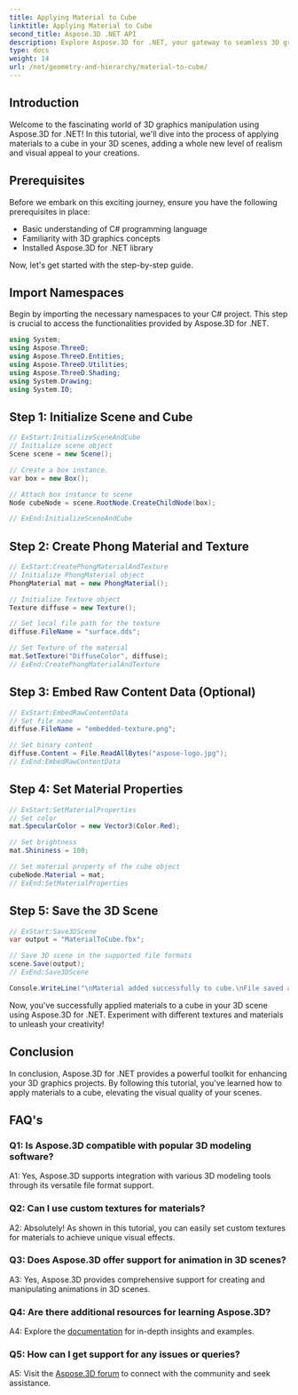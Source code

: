 ```yaml
---
title: Applying Material to Cube 
linktitle: Applying Material to Cube 
second_title: Aspose.3D .NET API
description: Explore Aspose.3D for .NET, your gateway to seamless 3D graphics manipulation. Apply materials effortlessly, enhance realism, and elevate your projects.
type: docs
weight: 14
url: /net/geometry-and-hierarchy/material-to-cube/
---
```

## Introduction

Welcome to the fascinating world of 3D graphics manipulation using Aspose.3D for .NET! In this tutorial, we'll dive into the process of applying materials to a cube in your 3D scenes, adding a whole new level of realism and visual appeal to your creations.

## Prerequisites

Before we embark on this exciting journey, ensure you have the following prerequisites in place:

- Basic understanding of C# programming language
- Familiarity with 3D graphics concepts
- Installed Aspose.3D for .NET library

Now, let's get started with the step-by-step guide.

## Import Namespaces

Begin by importing the necessary namespaces to your C# project. This step is crucial to access the functionalities provided by Aspose.3D for .NET.

```csharp
using System;
using Aspose.ThreeD;
using Aspose.ThreeD.Entities;
using Aspose.ThreeD.Utilities;
using Aspose.ThreeD.Shading;
using System.Drawing;
using System.IO;
```

## Step 1: Initialize Scene and Cube

```csharp
// ExStart:InitializeSceneAndCube
// Initialize scene object
Scene scene = new Scene();

// Create a box instance.
var box = new Box();

// Attach box instance to scene
Node cubeNode = scene.RootNode.CreateChildNode(box);

// ExEnd:InitializeSceneAndCube
```

## Step 2: Create Phong Material and Texture

```csharp
// ExStart:CreatePhongMaterialAndTexture
// Initialize PhongMaterial object
PhongMaterial mat = new PhongMaterial();

// Initialize Texture object
Texture diffuse = new Texture();

// Set local file path for the texture
diffuse.FileName = "surface.dds";

// Set Texture of the material
mat.SetTexture("DiffuseColor", diffuse);
// ExEnd:CreatePhongMaterialAndTexture
```

## Step 3: Embed Raw Content Data (Optional)

```csharp
// ExStart:EmbedRawContentData
// Set file name
diffuse.FileName = "embedded-texture.png";

// Set binary content
diffuse.Content = File.ReadAllBytes("aspose-logo.jpg");
// ExEnd:EmbedRawContentData
```

## Step 4: Set Material Properties

```csharp
// ExStart:SetMaterialProperties
// Set color
mat.SpecularColor = new Vector3(Color.Red);

// Set brightness
mat.Shininess = 100;

// Set material property of the cube object
cubeNode.Material = mat;
// ExEnd:SetMaterialProperties
```

## Step 5: Save the 3D Scene

```csharp
// ExStart:Save3DScene
var output = "MaterialToCube.fbx";

// Save 3D scene in the supported file formats
scene.Save(output);
// ExEnd:Save3DScene

Console.WriteLine("\nMaterial added successfully to cube.\nFile saved at " + output);
```

Now, you've successfully applied materials to a cube in your 3D scene using Aspose.3D for .NET. Experiment with different textures and materials to unleash your creativity!

## Conclusion

In conclusion, Aspose.3D for .NET provides a powerful toolkit for enhancing your 3D graphics projects. By following this tutorial, you've learned how to apply materials to a cube, elevating the visual quality of your scenes.

## FAQ's

### Q1: Is Aspose.3D compatible with popular 3D modeling software?

A1: Yes, Aspose.3D supports integration with various 3D modeling tools through its versatile file format support.

### Q2: Can I use custom textures for materials?

A2: Absolutely! As shown in this tutorial, you can easily set custom textures for materials to achieve unique visual effects.

### Q3: Does Aspose.3D offer support for animation in 3D scenes?

A3: Yes, Aspose.3D provides comprehensive support for creating and manipulating animations in 3D scenes.

### Q4: Are there additional resources for learning Aspose.3D?

A4: Explore the [documentation](https://reference.aspose.com/3d/net/) for in-depth insights and examples.

### Q5: How can I get support for any issues or queries?

A5: Visit the [Aspose.3D forum](https://forum.aspose.com/c/3d/18) to connect with the community and seek assistance.
